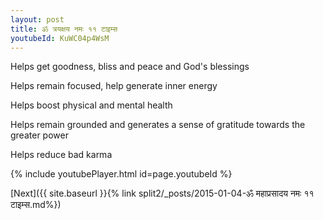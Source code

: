 ```yaml
---
layout: post
title: ॐ त्रयक्षय नमः ११ टाइम्स
youtubeId: KuWC04p4WsM
---
```

 
 
Helps get goodness, bliss and peace and God's blessings
 
Helps remain focused, help generate inner energy 
 
Helps boost physical and mental health 
 
Helps remain grounded and generates a sense of gratitude towards the greater power 
 
Helps reduce bad karma
 
 
 
 


{% include youtubePlayer.html id=page.youtubeId %}
 
[Next]({{ site.baseurl }}{% link  split2/_posts/2015-01-04-ॐ महाप्रसादय नमः ११ टाइम्स.md%})
 
